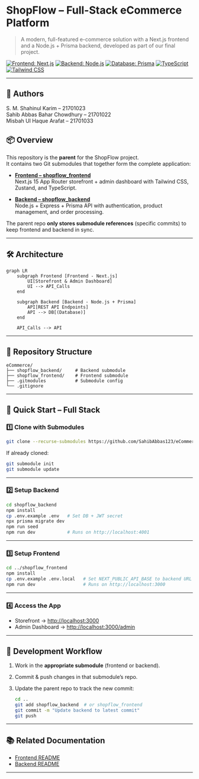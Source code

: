 # ShopFlow – Full-Stack eCommerce Platform

> A modern, full-featured e-commerce solution with a Next.js frontend and a Node.js + Prisma backend, developed as part of our final project.

[![Frontend: Next.js](https://img.shields.io/badge/Frontend-Next.js_15-black)](https://nextjs.org/)
[![Backend: Node.js](https://img.shields.io/badge/Backend-Node.js_Express-green)](https://nodejs.org/)
[![Database: Prisma](https://img.shields.io/badge/Database-Prisma_ORM-blue)](https://www.prisma.io/)
[![TypeScript](https://img.shields.io/badge/TypeScript-5-blue)](https://www.typescriptlang.org/)
[![Tailwind CSS](https://img.shields.io/badge/Tailwind-3-38B2AC)](https://tailwindcss.com/)

---
## 👥 Authors

S. M. Shahinul Karim – 21701023 \
Sahib Abbas Bahar Chowdhury – 21701022 \
Misbah Ul Haque Arafat – 21701033


## 📦 Overview

This repository is the **parent** for the ShopFlow project.  
It contains two Git submodules that together form the complete application:

- **[Frontend – shopflow_frontend](https://github.com/ShahinulRafi/shopflow_frontend.git)**  
  Next.js 15 App Router storefront + admin dashboard with Tailwind CSS, Zustand, and TypeScript.

- **[Backend – shopflow_backend](https://github.com/ShahinulRafi/shopflow_backend.git)**  
  Node.js + Express + Prisma API with authentication, product management, and order processing.

The parent repo **only stores submodule references** (specific commits) to keep frontend and backend in sync.

---

## 🛠️ Architecture

```mermaid
graph LR
    subgraph Frontend [Frontend - Next.js]
        UI[Storefront & Admin Dashboard]
        UI --> API_Calls
    end

    subgraph Backend [Backend - Node.js + Prisma]
        API[REST API Endpoints]
        API --> DB[(Database)]
    end

    API_Calls --> API
````

---

## 📂 Repository Structure

```
eCommerce/
├── shopflow_backend/     # Backend submodule
├── shopflow_frontend/    # Frontend submodule
├── .gitmodules           # Submodule config
└── .gitignore
```

---

## 🚀 Quick Start – Full Stack

### 1️⃣ Clone with Submodules

```bash
git clone --recurse-submodules https://github.com/SahibAbbas123/eCommerce.git
```

If already cloned:

```bash
git submodule init
git submodule update
```

---

### 2️⃣ Setup Backend

```bash
cd shopflow_backend
npm install
cp .env.example .env   # Set DB + JWT secret
npx prisma migrate dev
npm run seed
npm run dev            # Runs on http://localhost:4001
```

---

### 3️⃣ Setup Frontend

```bash
cd ../shopflow_frontend
npm install
cp .env.example .env.local   # Set NEXT_PUBLIC_API_BASE to backend URL
npm run dev                  # Runs on http://localhost:3000
```

---

### 4️⃣ Access the App

* Storefront → [http://localhost:3000](http://localhost:3000)
* Admin Dashboard → [http://localhost:3000/admin](http://localhost:3000/admin)

---

## 🔄 Development Workflow

1. Work in the **appropriate submodule** (frontend or backend).
2. Commit & push changes in that submodule’s repo.
3. Update the parent repo to track the new commit:

   ```bash
   cd ..
   git add shopflow_backend  # or shopflow_frontend
   git commit -m "Update backend to latest commit"
   git push
   ```

---

## 📚 Related Documentation

* [Frontend README](https://github.com/ShahinulRafi/shopflow_frontend.git)
* [Backend README](https://github.com/ShahinulRafi/shopflow_backend.git)


---
